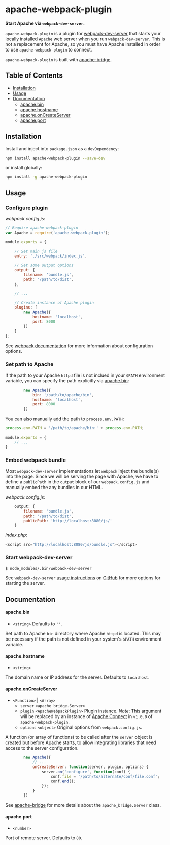 # apache-webpack-plugin
**Start Apache via `webpack-dev-server`.**

`apache-webpack-plugin` is a plugin for [webpack-dev-server](https://webpack.js.org/configuration/dev-server/) that starts your locally installed `Apache` web server when you run `webpack-dev-server`. This is not a replacement for Apache, so you must have Apache installed in order to use `apache-webpack-plugin` to connect.

`apache-webpack-plugin` is built with [apache-bridge](https://github.com/mattscott2040/apache-bridge).

## Table of Contents

* [Installation](#installation)
* [Usage](#usage)
* [Documentation](#documentation)
  * [apache.bin](#apachebin)
  * [apache.hostname](#apachehostname)
  * [apache.onCreateServer](#apacheoncreateserver)
  * [apache.port](#apacheport)

## Installation

Install and inject into `package.json` as a `devDependency`:

```bash
npm install apache-webpack-plugin --save-dev
```

or install globally:

```bash
npm install -g apache-webpack-plugin
```

## Usage

### Configure plugin

*webpack.config.js*:
```javascript
// Require apache-webpack-plugin
var Apache = require('apache-webpack-plugin');

module.exports = {
    
    // Set main js file
    entry: './src/webpack/index.js',

    // Set some output options
    output: {
        filename: 'bundle.js',
        path: '/path/to/dist',
    },

    // ...

    // Create instance of Apache plugin
    plugins: [
        new Apache({
            hostname: 'localhost',
            port: 8000
        })
    ]
};
```

See [webpack documentation](https://webpack.js.org/concepts/) for more information about configuration options.

### Set path to Apache

If the path to your Apache `httpd` file is not inclued in your `$PATH` environment variable, you can specify the path explicitly via [apache.bin](#apachebin):

```javascript
        new Apache({
            bin: '/path/to/apache/bin',
            hostname: 'localhost',
            port: 8000
        })
```

You can also manually add the path to `process.env.PATH`:

```javascript
process.env.PATH = '/path/to/apache/bin:' + process.env.PATH;

module.exports = {
    // ...
}
```

### Embed webpack bundle

Most `webpack-dev-server` implementations let `webpack` inject the bundle(s) into the page. Since we will be serving the page with Apache, we have to define a `publicPath` in the `output` block of our `webpack.config.js` and manually embed the any bundles in our HTML.

*webpack.config.js*:
```javascript
    output: {
        filename: 'bundle.js',
        path: '/path/to/dist',
        publicPath: 'http://localhost:8080/js/'
    }
```

*index.php*:
```php
<script src="http://localhost:8080/js/bundle.js"></script>
```

### Start webpack-dev-server

```bash
$ node_modules/.bin/webpack-dev-server
```

See `webpack-dev-server` [usage instructions](https://github.com/webpack/webpack-dev-server#usage) on [GitHub](https://github.com/webpack/webpack-dev-server) for more options for starting the server.

## Documentation

#### apache.bin

- `<string>` Defaults to `''`.

Set path to Apache `bin` directory where Apache `httpd` is located. This may be necessary if the path is not defined in your system's `$PATH` environment variable.

#### apache.hostname

- `<string>` 

The domain name or IP address for the server. Defaults to `localhost`.

#### apache.onCreateServer

- `<Function>` | `<Array>`
  - `server` `<apache_bridge.Server>`
  - `plugin` `<ApacheWebpackPlugin>` Plugin instance. *Note*: This argument will be replaced by an instance of [Apache Connect](https://github.com/mattscott2040/apache-connect) in `v1.0.0` of `apache-webpack-plugin`.
  - `options` `<object>` Original options from `webpack.config.js`.

A function (or array of functions) to be called after the `server` object is created but before Apache starts, to allow integrating libraries that need access to the server configuration.

```javascript
        new Apache({
            // ...
            onCreateServer: function(server, plugin, options) {
                server.on('configure', function(conf) {
                    conf.file = '/path/to/alternate/conf/file.conf';
                    conf.end();
                });
            }
        })
```

See [apache-bridge](https://github.com/mattscott2040/apache-bridge#class-apacheserver) for more details about the `apache_bridge.Server` class.

#### apache.port

- `<number>` 

Port of remote server. Defaults to `80`.